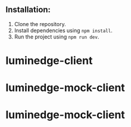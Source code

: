 ## Installation:

1. Clone the repository.
2. Install dependencies using `npm install`.
3. Run the project using `npm run dev`.
# luminedge-client
# luminedge-mock-client
# luminedge-mock-client
